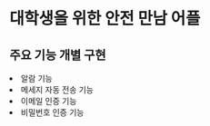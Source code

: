 # 대학생을 위한 안전 만남 어플

<h2>주요 기능 개별 구현
</h2>

<li>알람 기능</li>
<li>메세지 자동 전송 기능</li>
<li>이메일 인증 기능</li>
<li>비밀번호 인증 기능</li>
